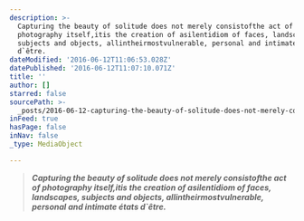 ```yaml
---
description: >-
  Capturing the beauty of solitude does not merely consistofthe act of
  photography itself,itis the creation of asilentidiom of faces, landscapes,
  subjects and objects, allintheirmostvulnerable, personal and intimate états
  d`être.
dateModified: '2016-06-12T11:06:53.028Z'
datePublished: '2016-06-12T11:07:10.071Z'
title: ''
author: []
starred: false
sourcePath: >-
  _posts/2016-06-12-capturing-the-beauty-of-solitude-does-not-merely-consistofth.md
inFeed: true
hasPage: false
inNav: false
_type: MediaObject

---
```

> _**Capturing the beauty of solitude does not merely consistofthe act of photography itself,itis the creation of asilentidiom of faces, landscapes, subjects and objects, allintheirmostvulnerable, personal and intimate états d\`être.**_